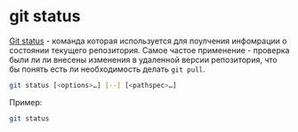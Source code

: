 # git status

[Git status](https://git-scm.com/docs/git-status) - команда которая используется для поулчения инфомрации о состоянии текущего репозитория. Самое частое применение - проверка были ли ли внесены изменения в удаленной версии репозитория, что бы понять есть ли необходимость делать `git pull`.

```bash
git status [<options>…​] [--] [<pathspec>…​]
```

Пример:

```bash
git status
```
